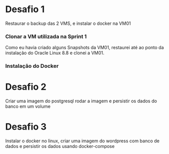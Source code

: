 # Desafio 1
Restaurar o backup das 2 VMS, e instalar o docker na VM01

### Clonar a VM utilizada na Sprint 1
Como eu havia criado alguns Snapshots da VM01, restaurei até ao ponto da instalação do Oracle Linux 8.8 e clonei a VM01. 

### Instalação do Docker



# Desafio 2
Criar uma imagem do postgresql rodar a imagem e persistir os dados do
banco em um volume

# Desafio 3
Instalar o docker no linux, criar uma imagem do wordpress com banco de
dados e persistir os dados usando docker-compose
